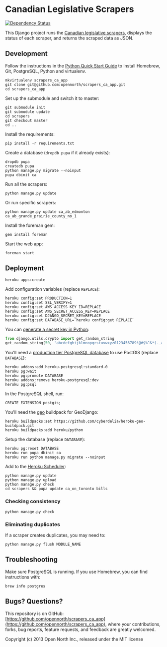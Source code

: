 # Canadian Legislative Scrapers

[![Dependency Status](https://gemnasium.com/opennorth/scrapers_ca_app.png)](https://gemnasium.com/opennorth/scrapers_ca_app)

This Django project runs the [Canadian legislative scrapers](https://github.com/opencivicdata/scrapers-ca), displays the status of each scraper, and returns the scraped data as JSON.

## Development

Follow the instructions in the [Python Quick Start Guide](https://github.com/opennorth/wiki/wiki/Python-Quick-Start%3A-OS-X) to install Homebrew, Git, PostgreSQL, Python and virtualenv.

    mkvirtualenv scrapers_ca_app
    git clone git@github.com:opennorth/scrapers_ca_app.git
    cd scrapers_ca_app

Set up the submodule and switch it to master:

    git submodule init
    git submodule update
    cd scrapers
    git checkout master
    cd ..

Install the requirements:

    pip install -r requirements.txt

Create a database (`dropdb pupa` if it already exists):

    dropdb pupa
    createdb pupa
    python manage.py migrate --noinput
    pupa dbinit ca

Run all the scrapers:

    python manage.py update

Or run specific scrapers:

    python manage.py update ca_ab_edmonton ca_ab_grande_prairie_county_no_1

Install the foreman gem:

    gem install foreman

Start the web app:

    foreman start

## Deployment

    heroku apps:create

Add configuration variables (replace `REPLACE`):

    heroku config:set PRODUCTION=1
    heroku config:set SSL_VERIFY=1
    heroku config:set AWS_ACCESS_KEY_ID=REPLACE
    heroku config:set AWS_SECRET_ACCESS_KEY=REPLACE
    heroku config:set DJANGO_SECRET_KEY=REPLACE
    heroku config:set DATABASE_URL=`heroku config:get REPLACE`

You can [generate a secret key in Python](https://github.com/django/django/blob/master/django/core/management/commands/startproject.py):

```python
from django.utils.crypto import get_random_string
get_random_string(50, 'abcdefghijklmnopqrstuvwxyz0123456789!@#$%^&*(-_=+)')
```

You'll need a [production tier PostgreSQL database](https://devcenter.heroku.com/articles/postgis) to use PostGIS (replace `DATABASE`):

    heroku addons:add heroku-postgresql:standard-0
    heroku pg:wait
    heroku pg:promote DATABASE
    heroku addons:remove heroku-postgresql:dev
    heroku pg:psql

In the PostgreSQL shell, run:

    CREATE EXTENSION postgis;

You'll need the [geo](https://github.com/cyberdelia/heroku-geo-buildpack/) buildpack for GeoDjango:

    heroku buildpacks:set https://github.com/cyberdelia/heroku-geo-buildpack.git
    heroku buildpacks:add heroku/python

Setup the database (replace `DATABASE`):

    heroku pg:reset DATABASE
    heroku run pupa dbinit ca
    heroku run python manage.py migrate --noinput

Add to the [Heroku Scheduler](https://scheduler.heroku.com/dashboard):

    python manage.py update
    python manage.py upload
    python manage.py check
    cd scrapers && pupa update ca_on_toronto bills

### Checking consistency

    python manage.py check

### Eliminating duplicates

If a scraper creates duplicates, you may need to:

    python manage.py flush MODULE_NAME

## Troubleshooting

Make sure PostgreSQL is running. If you use Homebrew, you can find instructions with:

    brew info postgres

## Bugs? Questions?

This repository is on GitHub: [https://github.com/opennorth/scrapers_ca_app](https://github.com/opennorth/scrapers_ca_app), where your contributions, forks, bug reports, feature requests, and feedback are greatly welcomed.

Copyright (c) 2013 Open North Inc., released under the MIT license
